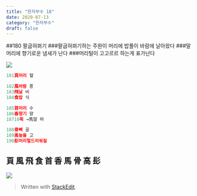 ```yaml
---
title: "한자부수 18"
date: 2020-07-13
category: "한자부수"
draft: false
---
```


##180  팔굽혀펴기
###팔굽혀펴기하는 주완이 머리에 밥풀이 바람에 날아왔다
###말머리에 향기로운 냄새가 난다
###머리털이 고고르르 하는게 표가난다

![](https://i.ibb.co/Y3cw2nN/Screen-Shot-2020-07-13-at-12-05-05-PM.png)
```js
181頁머리 혈

182風바람 풍
183飛날 비
184食밥 식

185首머리 수
186香향기 향
18710획 →馬말 마

188骨뼈 골
189高높을 고
190髟머리털드리워질

```

## 頁 風 飛 食 首 香 馬 骨 高 髟
![](https://i.ibb.co/WGG7gWQ/180.png)

> Written with [StackEdit](https://stackedit.io/).
<!--stackedit_data:
eyJoaXN0b3J5IjpbLTE1MTM4MjA5MDMsMjA1NjQ3MzE4MywtMT
U5Mzc4OTk1NF19
-->